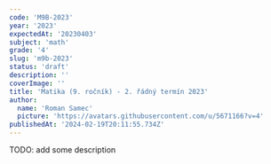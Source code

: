 ```yaml
---
code: 'M9B-2023'
year: '2023'
expectedAt: '20230403'
subject: 'math'
grade: '4'
slug: 'm9b-2023'
status: 'draft'
description: ''
coverImage: ''
title: 'Matika (9. ročník) - 2. řádný termín 2023'
author:
  name: 'Roman Samec'
  picture: 'https://avatars.githubusercontent.com/u/5671166?v=4'
publishedAt: '2024-02-19T20:11:55.734Z'
---
```


TODO: add some description